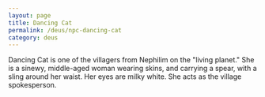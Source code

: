 ```yaml
---
layout: page
title: Dancing Cat
permalink: /deus/npc-dancing-cat
category: deus
---
```

Dancing Cat is one of the villagers from Nephilim on the &quot;living planet.&quot; She is a sinewy, middle-aged woman wearing skins, and carrying a spear, with a sling around her waist. Her eyes are milky white. She acts as the village spokesperson.
